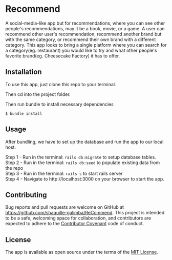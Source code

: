 # Recommend

A social-media-like app but for recommendations, where you can see other people's recommendations, may it be a book, movie, or a game. A user can recommend other user's recommendation, recommend another brand but with the same category, or recommend their own brand with a different category. This app looks to bring a single platform where you can search for a category(eg. restaurant) you would like to try and what other people's favorite brand(eg. Cheesecake Factory) it has to offer.

## Installation

To use this app, just clone this repo to your terminal.

Then cd into the project folder.

Then run bundle to install necessary dependencies

	$ bundle install

## Usage

After bundling, we have to set up the database and run the app to our local host.

Step 1 - Run in the terminal: `rails db:migrate` to setup database tables. <br>
Step 2 - Run in the terminal: `rails db:seed` to populate existing data from the repo <br>
Step 3 - Run in the terminal: `rails s` to start rails server <br>
Step 4 - Navigate to http://localhost:3000 on your browser to start the app.

## Contributing

Bug reports and pull requests are welcome on GitHub at https://github.com/shaquille-galimba/ReCommend. This project is intended to be a safe, welcoming space for collaboration, and contributors are expected to adhere to the [Contributor Covenant](http://contributor-covenant.org) code of conduct.

## License

The app is available as open source under the terms of the [MIT License](http://opensource.org/licenses/MIT).
